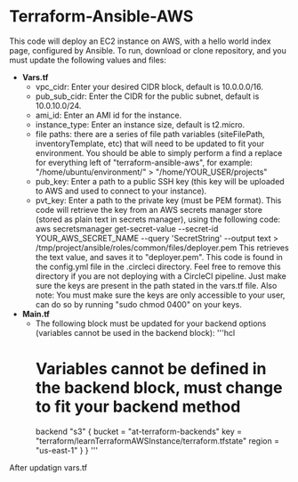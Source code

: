 # Terraform-Ansible-AWS
This code will deploy an EC2 instance on AWS, with a hello world index page, configured by Ansible.
To run, download or clone repository, and you must update the following values and files:
- **Vars.tf**
  - vpc_cidr: Enter your desired CIDR block, default is 10.0.0.0/16.
  - pub_sub_cidr: Enter the CIDR for the public subnet, default is 10.0.10.0/24.
  - ami_id: Enter an AMI id for the instance.
  - instance_type: Enter an instance size, default is t2.micro.
  - file paths: there are a series of file path variables (siteFilePath, inventoryTemplate, etc) that will need to be updated to fit your environment. You should be able to simply     perform a find a replace for everything left of "terraform-ansible-aws", for example:
    "/home/ubuntu/environment/" > "/home/YOUR_USER/projects"
  - pub_key: Enter a path to a public SSH key (this key will be uploaded to AWS and used to connect to your instance).
  - pvt_key: Enter a path to the private key (must be PEM format). This code will retrieve the key from an AWS secrets manager store (stored as plain text in secrets manager),         using the following code: 
    aws secretsmanager get-secret-value --secret-id YOUR_AWS_SECRET_NAME --query 'SecretString' --output text > /tmp/project/ansible/roles/common/files/deployer.pem
    This retrieves the text value, and saves it to "deployer.pem". This code is found in the config.yml file in the .circleci directory. Feel free to remove this directory if you     are not deploying with a CircleCI pipeline. Just make sure the keys are present in the path stated in the vars.tf file. Also note:
    You must make sure the keys are only accessible to your user, can do so by running "sudo chmod 0400" on your keys.
- **Main.tf**
  - The following block must be updated for your backend options (variables cannot be used in the backend block):
    '''hcl
    # Variables cannot be defined in the backend block, must change to fit your backend method
    backend "s3" {
    bucket = "at-terraform-backends"
    key    = "terraform/learnTerraformAWSInstance/terraform.tfstate"
    region = "us-east-1"
      }
    }
    '''
 
After updatign vars.tf
